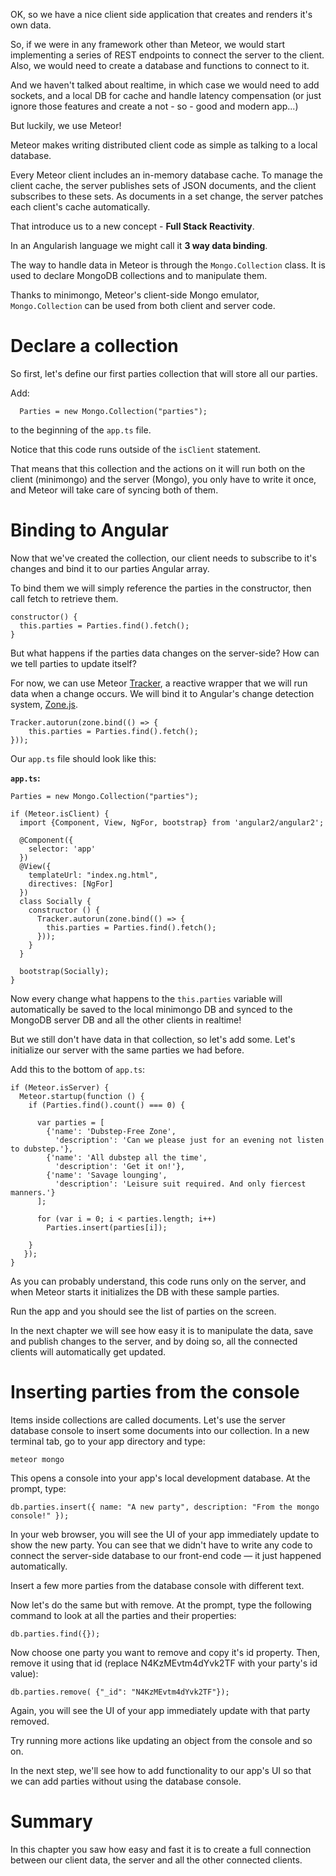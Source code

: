 OK, so we have a nice client side application that creates and renders it's own data.

So, if we were in any framework other than Meteor, we would start implementing a series of REST endpoints to connect the server to the client.
Also, we would need to create a database and functions to connect to it.

And we haven't talked about realtime, in which case we would need to add sockets, and a local DB for cache and handle latency compensation (or just ignore those features and create a not - so - good and modern app...)

But luckily, we use Meteor!


Meteor makes writing distributed client code as simple as talking to a local database.

Every Meteor client includes an in-memory database cache. To manage the client cache, the server publishes sets of JSON documents, and the client subscribes to these sets. As documents in a set change, the server patches each client's cache automatically.

That introduce us to a new concept - **Full Stack Reactivity**.

In an Angularish language we might call it **3 way data binding**.

The way to handle data in Meteor is through the `Mongo.Collection` class. It is used to declare MongoDB collections and to manipulate them.

Thanks to minimongo, Meteor's client-side Mongo emulator, `Mongo.Collection` can be used from both client and server code.

# Declare a collection

So first, let's define our first parties collection that will store all our parties.

Add:

      Parties = new Mongo.Collection("parties");

to the beginning of the `app.ts` file.

Notice that this code runs outside of the `isClient` statement.

That means that this collection and the actions on it will run both on the client (minimongo) and the server (Mongo), you only have to write it once, and Meteor will take care of syncing both of them.

# Binding to Angular

Now that we've created the collection, our client needs to subscribe to it's changes and bind it to our parties Angular array.

To bind them we will simply reference the parties in the constructor, then call fetch to retrieve them.

    constructor() {
      this.parties = Parties.find().fetch();
    }

But what happens if the parties data changes on the server-side? How can we tell parties to update itself?

For now, we can use Meteor [Tracker](https://www.meteor.com/tracker), a reactive wrapper that we will run data when a change occurs. We will bind it to Angular's change detection system, [Zone.js](https://github.com/angular/zone.js).

    Tracker.autorun(zone.bind(() => {
        this.parties = Parties.find().fetch();
    }));

Our `app.ts` file should look like this:

__`app.ts`:__

    Parties = new Mongo.Collection("parties");

    if (Meteor.isClient) {
      import {Component, View, NgFor, bootstrap} from 'angular2/angular2';

      @Component({
        selector: 'app'
      })
      @View({
        templateUrl: "index.ng.html",
        directives: [NgFor]
      })
      class Socially {
        constructor () {
          Tracker.autorun(zone.bind(() => {
            this.parties = Parties.find().fetch();
          }));
        }
      }

      bootstrap(Socially);
    }

Now every change what happens to the `this.parties` variable will automatically be saved to the local minimongo DB and synced to the MongoDB server DB and all the other clients in realtime!

But we still don't have data in that collection, so let's add some.
Let's initialize our server with the same parties we had before.

Add this to the bottom of `app.ts`:

    if (Meteor.isServer) {
      Meteor.startup(function () {
        if (Parties.find().count() === 0) {

          var parties = [
            {'name': 'Dubstep-Free Zone',
              'description': 'Can we please just for an evening not listen to dubstep.'},
            {'name': 'All dubstep all the time',
              'description': 'Get it on!'},
            {'name': 'Savage lounging',
              'description': 'Leisure suit required. And only fiercest manners.'}
          ];

          for (var i = 0; i < parties.length; i++)
            Parties.insert(parties[i]);

        }
       });
    }

As you can probably understand, this code runs only on the server, and when Meteor starts it initializes the DB with these sample parties.

Run the app and you should see the list of parties on the screen.

In the next chapter we will see how easy it is to manipulate the data, save and publish changes to the server, and by doing so, all the connected clients will automatically get updated.

# Inserting parties from the console

Items inside collections are called documents. Let's use the server database console to insert some documents into our collection.
In a new terminal tab, go to your app directory and type:

    meteor mongo

This opens a console into your app's local development database. At the prompt, type:

    db.parties.insert({ name: "A new party", description: "From the mongo console!" });

In your web browser, you will see the UI of your app immediately update to show the new party.
You can see that we didn't have to write any code to connect the server-side database to our front-end code — it just happened automatically.

Insert a few more parties from the database console with different text.

Now let's do the same but with remove. At the prompt, type the following command to look at all the parties and their properties:

    db.parties.find({});

Now choose one party you want to remove and copy it's id property.
Then, remove it using that id (replace N4KzMEvtm4dYvk2TF with your party's id value):

    db.parties.remove( {"_id": "N4KzMEvtm4dYvk2TF"});

Again, you will see the UI of your app immediately update with that party removed.

Try running more actions like updating an object from the console and so on.

In the next step, we'll see how to add functionality to our app's UI so that we can add parties without using the database console.


# Summary

In this chapter you saw how easy and fast it is to create a full connection between our client data, the server and all the other connected clients.
